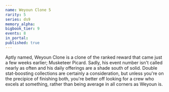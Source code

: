 ```yaml
---
name: Weyoun Clone 5
rarity: 5
series: ds9
memory_alpha:
bigbook_tier: 9
events: 8
in_portal:
published: true
---
```


Aptly named, Weyoun Clone is a clone of the ranked reward that came just a few weeks earlier; Musketeer Picard. Sadly, his event number isn't called nearly as often and his daily offerings are a shade south of solid. Double stat-boosting collections are certainly a consideration, but unless you're on the precipice of finishing both, you're better off looking for a crew who excels at something, rather than being average in all corners as Weyoun is. 
